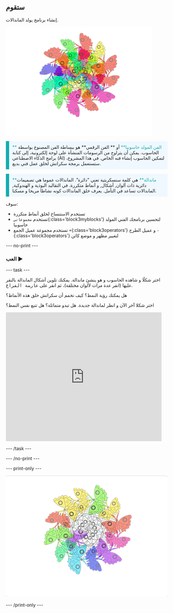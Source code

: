 ## ستقوم

إنشاء برنامج يولد الماندالات.

![مثال لماندالة فراشة زاهية.](images/mandala.png)

<p style="border-left: solid; border-width:10px; border-color: #0faeb0; background-color: aliceblue; padding: 10px;">
<span style="color: #0faeb0">** الفن المولد حاسوبيا**</span> أو ** الفن الرقمي** هو ببساطة الفن المصنوع بواسطة الحاسوب. يمكن أن يتراوح من الرسومات المنشأة على لوحة إلكترونية، إلى كتابة برامج الذكاء الاصطناعي (AI) لتمكين الحاسوب إنشاء فنه الخاص. في هذا المشروع، ستستعمل برمجة سكراتش لخلق عمل فني بديع.
</p>

<p style="border-left: solid; border-width:10px; border-color: #0faeb0; background-color: aliceblue; padding: 10px;">
<span style="color: #0faeb0">**ماندالة**</span> هي كلمة سنسكريتية تعني "دائرة". الماندالات عموما هي تصميمات دائرية ذات ألوان, أشكال, و أنماط متكررة. في التقاليد البوذية و الهندوكية, الماندالات تساعد في التأمل. يعرف خلق الماندالات كونه نشاطا مريحا و مسكنا.
</p>

سوف:
+ تستخدم الاستنساخ لخلق أنماط متكررة
+ تستخدم ` مجموعاتي `{:class='block3myblocks'} لتحسين برنامجك الفني المولد حاسوبيا
+ تستخدم مجموعة عميل الجمع `+`{:class='block3operators'} و عميل الطرح `-`{:class='block3operators'} لتغيير مظهر و موضع كائن

--- no-print ---

### العب ▶️

--- task ---

<div style="display: flex; flex-wrap: wrap">

<div style="flex-basis: 175px; flex-grow: 1">  
اختر شكلًا و شاهده الحاسوب و هو ينشئ ماندالة. يمكنك تلوين أشكال الماندالة بالنقر عليها (انقر عدة مرات لألوان مختلقة)، ثم انقر على <kbd>عارضة الفراغ</kbd>.

هل يمكنك رؤية النمط؟ كيف تخمم أن سكراتش خلق هذه الأنماط؟

اختر شكلا آخر الآن و انظر لماندالة جديدة. هل تبدو متماثلة؟ هل تتبع نفس النمط؟

</div>

<iframe src="https://scratch.mit.edu/projects/536953224/embed" allowtransparency="true" width="485" height="402" frameborder="0" scrolling="no" allowfullscreen></iframe>
</div>

--- /task ---

--- /no-print ---

--- print-only ---

![مشروع مكتمل](images/showcase_static.png)

--- /print-only ---
